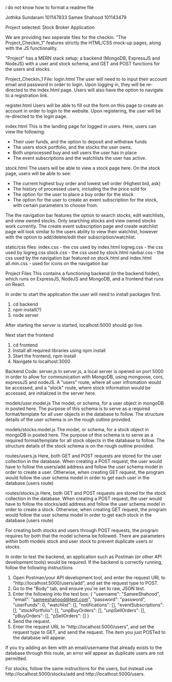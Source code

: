 i do not know how to format a readme file

Jothika Sundaram 101147833
Samee Shahood 101143479

Project selected: Stock Broker Application

We are providing two seperate files for the checkin.
"The Project_Checkin_1" features strictly the HTML/CSS mock-up pages, along with the JS functionality.

"Project" has a MERN stack setup; a backend (MongoDB, ExpressJS and NodeJS) with a user and stock schema, and GET and POST functions for the users and stocks.

Project_Checkin_1 File:
login.html
The user will need to to input their account email and password in order to login. Upon logging in, they will be re-directed to the index.html page.
Users will also have the option to navigate to a registration link.

register.html
Users will be able to fill out the form on this page to create an account in order to login to the website. Upon registering, the user will be re-directed to the login page.

index.html
This is the landing page for logged in users. Here, users can view the following:
- Their user funds, and the option to deposit and withdraw funds
- The users stock portfolio, and the stocks the user owns.
- Both unprocessed buy and sell users the user has in place
- The event subscriptions and the watchlists the user has active. 

stock.html
The users will be able to view a stock page here.
On the stock page, users will be able to see:
- The current highest buy order and lowest sell order (Highest bid, ask)
- The history of processed users, including the the price sold for
- The option for the user to place a buy order for the stock
- The option for the user to create an event subscription for the stock, with certain parameters to choose from.

The the navigation bar features the option to search stocks, edit watchlists, and view owned stocks. Only searching stocks and view owned stocks work currently. The create event subscription page
and create watchlist page will look similar to the users ability to view their watchlist, however with the option to add/delete/edit their subscription/watchlist.

static/css files:
index.css - the css used by index.html
logreg.css - the css used by logreg.css
stock.css - the css used by stock.html
navbar.css - the css used by the navigation bar featured on stock.html and index.html
all.min.css - used for icons on the navigation bar

Project Files
This contains a functioning backend (in the backend folder), which runs on ExpressJS, NodeJS and MongoDB, and a frontend that runs on React.

In order to start the application the user will need to install packages first.

1. cd backend
2. npm install(?)
3. node server

After starting the server is started, localhost:5000 should go live.

Next start the frontend
1. cd frontend
2. Install all required libraries using npm install
3. Start the frontend, npm install
4. Navigate to localhost:3000

Backend Code:
server.js
In server.js, a local server is opened on port 5000 in order to allow for communication with MongoDB, using mongoose, cors, expressJS and nodeJS. A "users" route, where all user infromation would be accessed, and a "stock" route, where stock information would be accessed, are initialized in the server here.

models/user.model.js
The model, or schema, for a user object in mongoDB in posted here. The purpose of this schema is to serve as a required format/template for all user objects in the database to follow.
The structure details of the user schema is on the rough outline provided.


models/stocks.model.js
The model, or schema, for a stock  object in mongoDB in posted here. The purpose of this schema is to serve as a required format/template for all stock  objects in the database to follow. The structure details of the stock schema is on the rough outline provided. 

routes/users.js
Here, both GET and POST requests are stored for the user collection in the database. When creating a POST request, the user would have to follow the users/add address and follow the user schema model in order to create a user. Otherwise, when creating GET request, the program would follow the user schema model in order to get each user in the database.(users route)

routes/stocks.js
Here, both GET and POST requests are stored for the stock collection in the database. When creating a POST request, the user would have to follow the stocks/add address and follow the user schema model in order to create a stock. Otherwise, when creating GET request, the program would follow the user schema model in order to get each stock in the database.(users route)

For creating both stocks and users through POST requests, the program requires for both that the model schema be followed. There are parameters within both models stock and user stock to prevent duplicate users or stocks.

In order to test the backend, an application such as Postman (or other API development tools) would be required.
If the backend is correctly running, follow the following instructions
1. Open Postman/your API development tool, and enter the request URL to "http://localhost:5000/users/add", and set the request type to POST.
2. Go to the "Body" tab, and ensure you're set to raw, JSON test.
3. Enter the following into the text box:
{
    "username": "SameeShahood",
    "email": "sameeshahood@test.com",
    "password": "password",
    "userFunds": 0,
    "watchlist": [],
    "notifications": [],
    "eventSubscriptions": [],
    "stockPortfolio": [],
    "unpBuyOrders": [],
    "unpSellOrders": [],
    "pBuyOrders": [],
    "pSellOrders": []
}
4. Send the request.
5. Enter the request URL to "http://localhost:5000/users", and set the request type to GET, and send the request. The 
item you just POSTed to the database will appear.

If you try adding an item with an email/username that already exists to the database through this route, an error will appear as duplicate users are not permitted.

For stocks, follow the same instructions for the users, but instead use http://localhost:5000/stocks/add and http://localhost:5000/users. 

